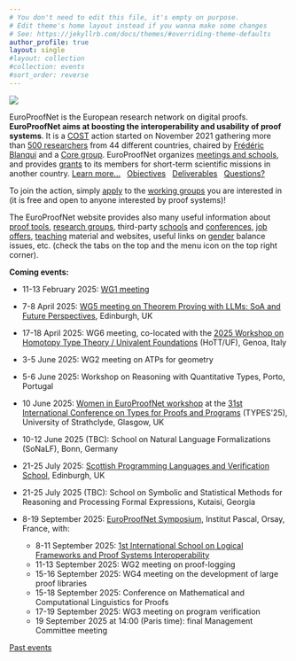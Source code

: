 ```yaml
---
# You don't need to edit this file, it's empty on purpose.
# Edit theme's home layout instead if you wanna make some changes
# See: https://jekyllrb.com/docs/themes/#overriding-theme-defaults
author_profile: true
layout: single
#layout: collection
#collection: events
#sort_order: reverse
---
```


<img src="/_pages/WG1/Jun2022/group_with_frederic.jpg"/>

EuroProofNet is the European research network on digital proofs.
**EuroProofNet aims at boosting the interoperability and usability of
proof systems**.
It is a [COST](http://cost.eu) action started on November 2021
gathering more than [500 researchers](https://www.cost.eu/actions/CA20111/#tabs+Name:Working%20Groups%20and%20Membership) from 44 different countries, chaired by [Frédéric Blanqui](https://blanqui.gitlabpages.inria.fr/) and a [Core group](../contact).
EuroProofNet organizes [meetings and schools](../events), and provides
[grants](../grants) to its members for short-term scientific missions
in another country. [Learn more...](../description) &nbsp; [Objectives](../objectives) &nbsp; [Deliverables](../deliverables) &nbsp; [Questions?](../contact)

To join the action, simply
[apply](https://e-services.cost.eu/action/CA20111/working-groups/apply)
to the [working groups](../wg) you are interested in (it is free and open to anyone interested by proof systems)!

The EuroProofNet website provides also many useful information about
[proof tools](../tools), [research groups](../groups), third-party
[schools](../schools) and [conferences](../conferences), [job
offers](../jobs), [teaching](../teaching) material and websites,
useful links on [gender](../gender-balance) balance issues,
etc. (check the tabs on the top and the menu icon on the top right
corner).

**Coming events:**

- 11-13 February 2025: [WG1 meeting](../Nogent25/)

- 7-8 April 2025: [WG5 meeting on Theorem Proving with LLMs: SoA and Future Perspectives](../wg5-edinburgh25), Edinburgh, UK

- 17-18 April 2025: WG6 meeting, co-located with the [2025 Workshop on Homotopy Type Theory / Univalent Foundations](https://hott-uf.github.io/2025/) (HoTT/UF), Genoa, Italy

- 3-5 June 2025: WG2 meeting on ATPs for geometry

- 5-6 June 2025: Workshop on Reasoning with Quantitative Types, Porto, Portugal

- 10 June 2025: [Women in EuroProofNet workshop](https://europroofnet.github.io/women-epn-2025/) at the [31st International Conference on Types for Proofs and Programs](https://msp.cis.strath.ac.uk/types2025/) (TYPES'25), University of Strathclyde, Glasgow, UK

- 10-12 June 2025 (TBC): School on Natural Language Formalizations (SoNaLF), Bonn, Germany

- 21-25 July 2025: [Scottish Programming Languages and Verification School](https://spli.scot/splv/2025-edinburgh/), Edinburgh, UK

- 21-25 July 2025 (TBC): School on Symbolic and Statistical Methods for Reasoning and Processing Formal Expressions, Kutaisi, Georgia

- 8-19 September 2025: [EuroProofNet Symposium](../Symposium), Institut Pascal, Orsay, France, with:
    - 8-11 September 2025: [1st International School on Logical Frameworks and Proof Systems Interoperability](../LFPSI24)
    - 11-13 September 2025: WG2 meeting on proof-logging
    - 15-16 September 2025: WG4 meeting on the development of large proof libraries
    - 15-18 September 2025: Conference on Mathematical and Computational Linguistics for Proofs
    - 17-19 September 2025: WG3 meeting on program verification
    - 19 September 2025 at 14:00 (Paris time): final Management Committee meeting

[Past events](../events)
